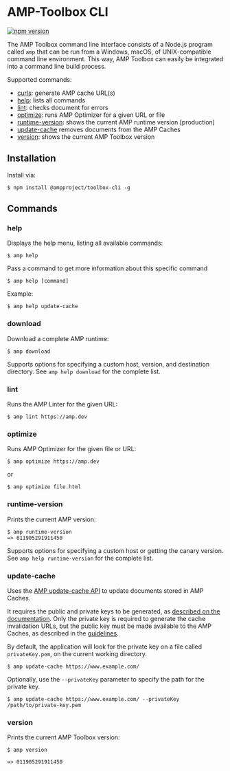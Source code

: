 # AMP-Toolbox CLI

[![npm version](https://badge.fury.io/js/%40ampproject%2Ftoolbox-cli.svg)](https://badge.fury.io/js/%40ampproject%2Ftoolbox-cli)

The AMP Toolbox command line interface consists of a Node.js program called `amp` that can be run from a Windows, macOS, of UNIX-compatible command line environment. This way, AMP Toolbox can easily be integrated into a command line build process.

Supported commands:

- [curls](#curls): generate AMP cache URL(s)
- [help](#help): lists all commands
- [lint](#lint): checks document for errors
- [optimize](#optimize): runs AMP Optimizer for a given URL or file
- [runtime-version](#runtime-version): shows the current AMP runtime version [production]
- [update-cache](#update-cache) removes documents from the AMP Caches
- [version](#version): shows the current AMP Toolbox version

## Installation

Install via:

```shell
$ npm install @ampproject/toolbox-cli -g
```

## Commands

### help

Displays the help menu, listing all available commands:

```shell
$ amp help
```

Pass a command to get more information about this specific command

```shell
$ amp help [command]
```

Example:

```shell
$ amp help update-cache
```

### download

Download a complete AMP runtime:

```shell
$ amp download
```

Supports options for specifying a custom host, version, and destination directory. See `amp help download` for the complete list.

### lint

Runs the AMP Linter for the given URL:

```shell
$ amp lint https://amp.dev
```

### optimize

Runs AMP Optimizer for the given file or URL:

```shell
$ amp optimize https://amp.dev
```

or

```shell
$ amp optimize file.html
```

### runtime-version

Prints the current AMP version:

```shell
$ amp runtime-version
=> 011905291911450
```

Supports options for specifying a custom host or getting the canary version. See `amp help runtime-version` for the complete list.

### update-cache

Uses the [AMP update-cache API](https://developers.google.com/amp/cache/update-cache) to update documents stored in AMP Caches.

It requires the public and private keys to be generated, as [described on the documentation](https://developers.google.com/amp/cache/update-cache#rsa-keys). Only the private key is required to generate the cache invalidation URLs, but the public key must be made available to the AMP Caches, as described in the [guidelines](https://developers.google.com/amp/cache/update-cache#update-cache-guidelines).

By default, the application will look for the private key on a file called `privateKey.pem`, on the current working directory.

```shell
$ amp update-cache https://www.example.com/
```

Optionally, use the `--privateKey` parameter to specify the path for the private key.

```shell
$ amp update-cache https://www.example.com/ --privateKey /path/to/private-key.pem
```

### version

Prints the current AMP Toolbox version:
```shell
$ amp version

=> 011905291911450
```
